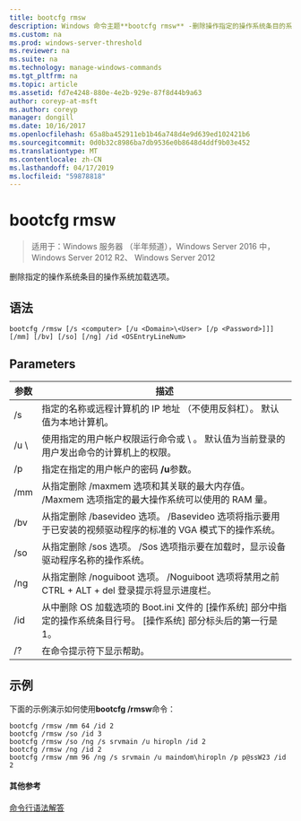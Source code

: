 ```yaml
---
title: bootcfg rmsw
description: Windows 命令主题**bootcfg rmsw** -删除操作指定的操作系统条目的系统负载选项。
ms.custom: na
ms.prod: windows-server-threshold
ms.reviewer: na
ms.suite: na
ms.technology: manage-windows-commands
ms.tgt_pltfrm: na
ms.topic: article
ms.assetid: fd7e4248-880e-4e2b-929e-87f8d44b9a63
author: coreyp-at-msft
ms.author: coreyp
manager: dongill
ms.date: 10/16/2017
ms.openlocfilehash: 65a8ba452911eb1b46a748d4e9d639ed102421b6
ms.sourcegitcommit: 0d0b32c8986ba7db9536e0b8648d4ddf9b03e452
ms.translationtype: MT
ms.contentlocale: zh-CN
ms.lasthandoff: 04/17/2019
ms.locfileid: "59878818"
---
```

# <a name="bootcfg-rmsw"></a>bootcfg rmsw

>适用于：Windows 服务器 （半年频道），Windows Server 2016 中，Windows Server 2012 R2、 Windows Server 2012

删除指定的操作系统条目的操作系统加载选项。

## <a name="syntax"></a>语法
```
bootcfg /rmsw [/s <computer> [/u <Domain>\<User> [/p <Password>]]] [/mm] [/bv] [/so] [/ng] /id <OSEntryLineNum>
```
## <a name="parameters"></a>Parameters
|参数|描述|
|-------|--------|
|/s <computer>|指定的名称或远程计算机的 IP 地址 （不使用反斜杠）。 默认值为本地计算机。|
|/u <Domain>\\<User>|使用指定的用户帐户权限运行命令<User>或<Domain> \\ <User>。 默认值为当前登录的用户发出命令的计算机上的权限。|
|/p <Password>|指定在指定的用户帐户的密码 **/u**参数。|
|/mm|从指定删除 /maxmem 选项和其关联的最大内存值<OSEntryLineNum>。 /Maxmem 选项指定的最大操作系统可以使用的 RAM 量。|
|/bv|从指定删除 /basevideo 选项<OSEntryLineNum>。 /Basevideo 选项将指示要用于已安装的视频驱动程序的标准的 VGA 模式下的操作系统。|
|/so|从指定删除 /sos 选项<OSEntryLineNum>。 /Sos 选项指示要在加载时，显示设备驱动程序名称的操作系统。|
|/ng|从指定删除 /noguiboot 选项<OSEntryLineNum>。 /Noguiboot 选项将禁用之前 CTRL + ALT + del 登录提示将显示进度栏。|
|/id <OSEntryLineNum>|从中删除 OS 加载选项的 Boot.ini 文件的 [操作系统] 部分中指定的操作系统条目行号。 [操作系统] 部分标头后的第一行是 1。|
|/?|在命令提示符下显示帮助。|
## <a name="BKMK_examples"></a>示例
下面的示例演示如何使用**bootcfg /rmsw**命令：
```
bootcfg /rmsw /mm 64 /id 2 
bootcfg /rmsw /so /id 3 
bootcfg /rmsw /so /ng /s srvmain /u hiropln /id 2 
bootcfg /rmsw /ng /id 2 
bootcfg /rmsw /mm 96 /ng /s srvmain /u maindom\hiropln /p p@ssW23 /id 2       
```
#### <a name="additional-references"></a>其他参考
[命令行语法解答](command-line-syntax-key.md)
